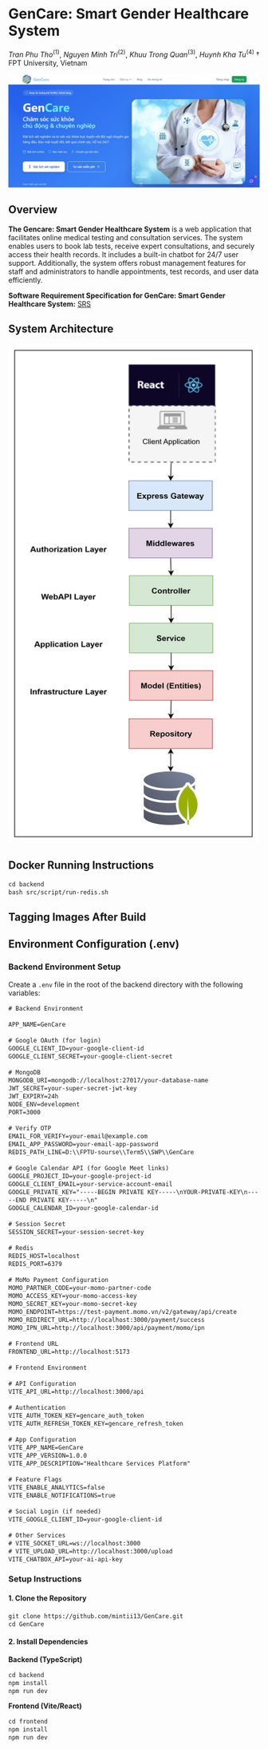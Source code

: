 # GenCare: Smart Gender Healthcare System
*Tran Phu Tho*<sup>(1)</sup>, *Nguyen Minh Tri*<sup>(2)</sup>, *Khuu Trong Quan*<sup>(3)</sup>, *Huynh Kha Tu*<sup>(4)</sup> † FPT University, Vietnam

![](./img/homepage.jpg)

## Overview

**The Gencare: Smart Gender Healthcare System** is a web application that facilitates online medical testing and consultation services. The system enables users to book lab tests, receive expert consultations, and securely access their health records. It includes a built-in chatbot for 24/7 user support. Additionally, the system offers robust management features for staff and administrators to handle appointments, test records, and user data efficiently.

**Software Requirement Specification for GenCare: Smart Gender Healthcare System:** [SRS](./SRS/SRS_for_GenCare_System.pdf)

## System Architecture <br/> 
<img src="./img/Gencare_SystemArchitecture.jpg" width="600" height="1000"></img>
## Docker Running Instructions
```
cd backend
bash src/script/run-redis.sh
```
## Tagging Images After Build
## Environment Configuration (.env)
### Backend Environment Setup
Create a `.env` file in the root of the backend directory with the following variables:
```env
# Backend Environment

APP_NAME=GenCare

# Google OAuth (for login)
GOOGLE_CLIENT_ID=your-google-client-id
GOOGLE_CLIENT_SECRET=your-google-client-secret

# MongoDB
MONGODB_URI=mongodb://localhost:27017/your-database-name
JWT_SECRET=your-super-secret-jwt-key
JWT_EXPIRY=24h
NODE_ENV=development
PORT=3000

# Verify OTP
EMAIL_FOR_VERIFY=your-email@example.com
EMAIL_APP_PASSWORD=your-email-app-password
REDIS_PATH_LINE=D:\\FPTU-sourse\\Term5\\SWP\\GenCare

# Google Calendar API (for Google Meet links)
GOOGLE_PROJECT_ID=your-google-project-id
GOOGLE_CLIENT_EMAIL=your-service-account-email
GOOGLE_PRIVATE_KEY="-----BEGIN PRIVATE KEY-----\nYOUR-PRIVATE-KEY\n-----END PRIVATE KEY-----\n"
GOOGLE_CALENDAR_ID=your-google-calendar-id

# Session Secret
SESSION_SECRET=your-session-secret-key

# Redis
REDIS_HOST=localhost
REDIS_PORT=6379

# MoMo Payment Configuration
MOMO_PARTNER_CODE=your-momo-partner-code
MOMO_ACCESS_KEY=your-momo-access-key
MOMO_SECRET_KEY=your-momo-secret-key
MOMO_ENDPOINT=https://test-payment.momo.vn/v2/gateway/api/create
MOMO_REDIRECT_URL=http://localhost:3000/payment/success
MOMO_IPN_URL=http://localhost:3000/api/payment/momo/ipn

# Frontend URL
FRONTEND_URL=http://localhost:5173

# Frontend Environment

# API Configuration
VITE_API_URL=http://localhost:3000/api

# Authentication
VITE_AUTH_TOKEN_KEY=gencare_auth_token
VITE_AUTH_REFRESH_TOKEN_KEY=gencare_refresh_token

# App Configuration
VITE_APP_NAME=GenCare
VITE_APP_VERSION=1.0.0
VITE_APP_DESCRIPTION="Healthcare Services Platform"

# Feature Flags
VITE_ENABLE_ANALYTICS=false
VITE_ENABLE_NOTIFICATIONS=true

# Social Login (if needed)
VITE_GOOGLE_CLIENT_ID=your-google-client-id

# Other Services
# VITE_SOCKET_URL=ws://localhost:3000
# VITE_UPLOAD_URL=http://localhost:3000/upload
VITE_CHATBOX_API=your-ai-api-key

```
### Setup Instructions
#### 1. Clone the Repository
```
git clone https://github.com/mintii13/GenCare.git
cd GenCare 
```
#### 2. Install Dependencies
**Backend (TypeScript)**
```
cd backend
npm install
npm run dev
```
**Frontend (Vite/React)**
```
cd frontend
npm install
npm run dev
```



